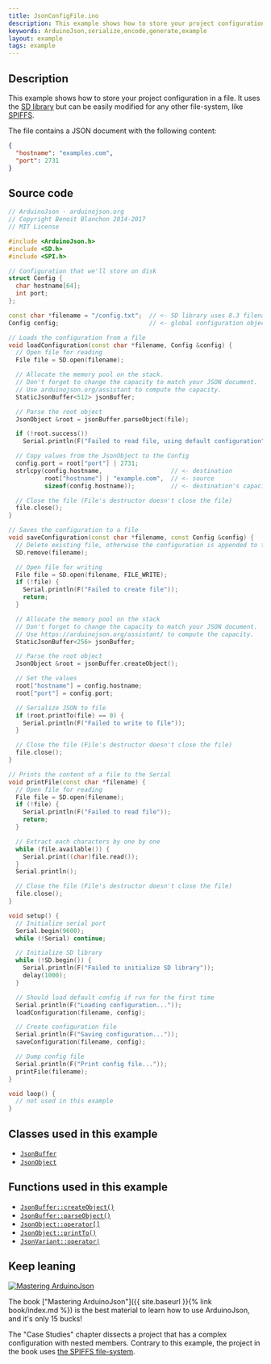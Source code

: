 ```yaml
---
title: JsonConfigFile.ino
description: This example shows how to store your project configuration in a file. It uses the SD library but can be easily modified for any other file-system.
keywords: ArduinoJson,serialize,encode,generate,example
layout: example
tags: example
---
```


## Description

This example shows how to store your project configuration in a file.
It uses the [SD library](https://www.arduino.cc/en/Reference/SD) but can be easily modified for any other file-system, like [SPIFFS](http://arduino-esp8266.readthedocs.io/en/latest/filesystem.html).

The file contains a JSON document with the following content:

```json
{
  "hostname": "examples.com",
  "port": 2731
}
```

## Source code

```c++
// ArduinoJson - arduinojson.org
// Copyright Benoit Blanchon 2014-2017
// MIT License

#include <ArduinoJson.h>
#include <SD.h>
#include <SPI.h>

// Configuration that we'll store on disk
struct Config {
  char hostname[64];
  int port;
};

const char *filename = "/config.txt";  // <- SD library uses 8.3 filenames
Config config;                         // <- global configuration object

// Loads the configuration from a file
void loadConfiguration(const char *filename, Config &config) {
  // Open file for reading
  File file = SD.open(filename);

  // Allocate the memory pool on the stack.
  // Don't forget to change the capacity to match your JSON document.
  // Use arduinojson.org/assistant to compute the capacity.
  StaticJsonBuffer<512> jsonBuffer;

  // Parse the root object
  JsonObject &root = jsonBuffer.parseObject(file);

  if (!root.success())
    Serial.println(F("Failed to read file, using default configuration"));

  // Copy values from the JsonObject to the Config
  config.port = root["port"] | 2731;
  strlcpy(config.hostname,                   // <- destination
          root["hostname"] | "example.com",  // <- source
          sizeof(config.hostname));          // <- destination's capacity

  // Close the file (File's destructor doesn't close the file)
  file.close();
}

// Saves the configuration to a file
void saveConfiguration(const char *filename, const Config &config) {
  // Delete existing file, otherwise the configuration is appended to the file
  SD.remove(filename);

  // Open file for writing
  File file = SD.open(filename, FILE_WRITE);
  if (!file) {
    Serial.println(F("Failed to create file"));
    return;
  }

  // Allocate the memory pool on the stack
  // Don't forget to change the capacity to match your JSON document.
  // Use https://arduinojson.org/assistant/ to compute the capacity.
  StaticJsonBuffer<256> jsonBuffer;

  // Parse the root object
  JsonObject &root = jsonBuffer.createObject();

  // Set the values
  root["hostname"] = config.hostname;
  root["port"] = config.port;

  // Serialize JSON to file
  if (root.printTo(file) == 0) {
    Serial.println(F("Failed to write to file"));
  }

  // Close the file (File's destructor doesn't close the file)
  file.close();
}

// Prints the content of a file to the Serial
void printFile(const char *filename) {
  // Open file for reading
  File file = SD.open(filename);
  if (!file) {
    Serial.println(F("Failed to read file"));
    return;
  }

  // Extract each characters by one by one
  while (file.available()) {
    Serial.print((char)file.read());
  }
  Serial.println();

  // Close the file (File's destructor doesn't close the file)
  file.close();
}

void setup() {
  // Initialize serial port
  Serial.begin(9600);
  while (!Serial) continue;

  // Initialize SD library
  while (!SD.begin()) {
    Serial.println(F("Failed to initialize SD library"));
    delay(1000);
  }

  // Should load default config if run for the first time
  Serial.println(F("Loading configuration..."));
  loadConfiguration(filename, config);

  // Create configuration file
  Serial.println(F("Saving configuration..."));
  saveConfiguration(filename, config);

  // Dump config file
  Serial.println(F("Print config file..."));
  printFile(filename);
}

void loop() {
  // not used in this example
}
```

## Classes used in this example

* [`JsonBuffer`]({{site.baseurl}}/api/jsonbuffer/)
* [`JsonObject`]({{site.baseurl}}/api/jsonobject/)

## Functions used in this example

* [`JsonBuffer::createObject()`]({{site.baseurl}}/api/jsonbuffer/createobject/)
* [`JsonBuffer::parseObject()`]({{site.baseurl}}/api/jsonbuffer/parseobject/)
* [`JsonObject::operator[]`]({{site.baseurl}}/api/jsonobject/subscript/)
* [`JsonObject::printTo()`]({{site.baseurl}}/api/jsonobject/printto/)
* [`JsonVariant::operator|`]({{site.baseurl}}/api/jsonvariant/or/)

## Keep leaning

<a href="{{ site.baseurl }}{% link book/index.md %}"><img src="{{site.baseurl}}/images/cover200.png" class="float-right" alt="Mastering ArduinoJson"></a>

The book ["Mastering ArduinoJson"]({{ site.baseurl }}{% link book/index.md %}) is the best material to learn how to use ArduinoJson, and it's only 15 bucks!

The "Case Studies" chapter dissects a project that has a complex configuration with nested members.
Contrary to this example, the project in the book uses [the SPIFFS file-system](http://arduino-esp8266.readthedocs.io/en/latest/filesystem.html).
